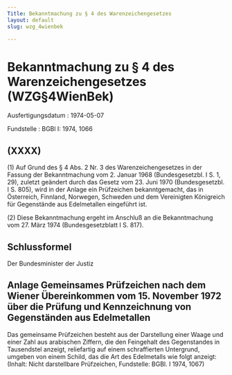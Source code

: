 ```yaml
---
Title: Bekanntmachung zu § 4 des Warenzeichengesetzes
layout: default
slug: wzg_4wienbek

---
```


# Bekanntmachung zu § 4 des Warenzeichengesetzes (WZG§4WienBek)

Ausfertigungsdatum
:   1974-05-07

Fundstelle
:   BGBl I: 1974, 1066



## (XXXX)

(1) Auf Grund des § 4 Abs. 2 Nr. 3 des Warenzeichengesetzes in der
Fassung der Bekanntmachung vom 2. Januar 1968 (Bundesgesetzbl. I S. 1,
29), zuletzt geändert durch das Gesetz vom 23. Juni 1970
(Bundesgesetzbl. I S. 805), wird in der Anlage ein Prüfzeichen
bekanntgemacht, das in Österreich, Finnland, Norwegen, Schweden und
dem Vereinigten Königreich für Gegenstände aus Edelmetallen eingeführt
ist.

(2) Diese Bekanntmachung ergeht im Anschluß an die Bekanntmachung vom
27\. März 1974 (Bundesgesetzblatt I S. 817).


## Schlussformel

Der Bundesminister der Justiz


## Anlage Gemeinsames Prüfzeichen nach dem Wiener Übereinkommen vom 15. November 1972 über die Prüfung und Kennzeichnung von Gegenständen aus Edelmetallen

Das gemeinsame Prüfzeichen besteht aus der Darstellung einer Waage und
einer Zahl aus arabischen Ziffern, die den Feingehalt des Gegenstandes
in Tausendstel anzeigt, reliefartig auf einem schraffierten
Untergrund, umgeben von einem Schild, das die Art des Edelmetalls wie
folgt anzeigt:
(Inhalt: Nicht darstellbare Prüfzeichen,
Fundstelle: BGBl. I 1974, 1067)

